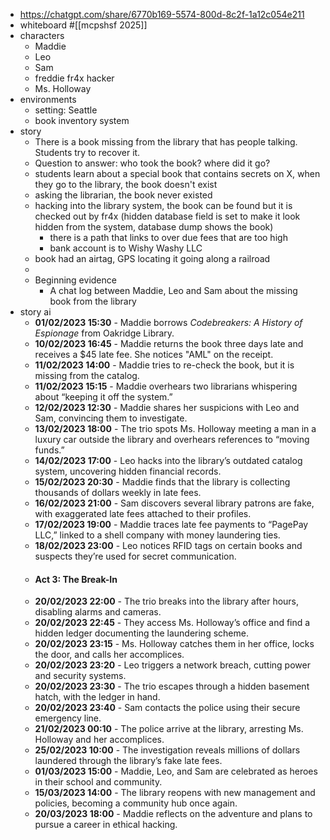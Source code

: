 - https://chatgpt.com/share/6770b169-5574-800d-8c2f-1a12c054e211
- whiteboard #[[mcpshsf 2025]]
- characters
	- Maddie
	- Leo
	- Sam
	- freddie fr4x hacker
	- Ms. Holloway
- environments
	- setting: Seattle
	- book inventory system
- story
	- There is a book missing from the library that has people talking. Students try to recover it.
	- Question to answer: who took the book? where did it go?
	- students learn about a special book that contains secrets on X, when they go to the library, the book doesn't exist
	- asking the librarian, the book never existed
	- hacking into the library system, the book can be found but it is checked out by fr4x (hidden database field is set to make it look hidden from the system, database dump shows the book)
		- there is a path that links to over due fees that are too high
		- bank account is to Wishy Washy LLC
	- book had an airtag, GPS locating it going along a railroad
	-
	- Beginning evidence
		- A chat log between Maddie, Leo and Sam about the missing book from the library
- story ai
	- **01/02/2023 15:30** - Maddie borrows *Codebreakers: A History of Espionage* from Oakridge Library.
	- **10/02/2023 16:45** - Maddie returns the book three days late and receives a $45 late fee. She notices "AML" on the receipt.
	- **11/02/2023 14:00** - Maddie tries to re-check the book, but it is missing from the catalog.
	- **11/02/2023 15:15** - Maddie overhears two librarians whispering about “keeping it off the system.”
	- **12/02/2023 12:30** - Maddie shares her suspicions with Leo and Sam, convincing them to investigate.
	- **13/02/2023 18:00** - The trio spots Ms. Holloway meeting a man in a luxury car outside the library and overhears references to “moving funds.”
	- **14/02/2023 17:00** - Leo hacks into the library’s outdated catalog system, uncovering hidden financial records.
	- **15/02/2023 20:30** - Maddie finds that the library is collecting thousands of dollars weekly in late fees.
	- **16/02/2023 21:00** - Sam discovers several library patrons are fake, with exaggerated late fees attached to their profiles.
	- **17/02/2023 19:00** - Maddie traces late fee payments to “PagePay LLC,” linked to a shell company with money laundering ties.
	- **18/02/2023 23:00** - Leo notices RFID tags on certain books and suspects they’re used for secret communication.
	- #### **Act 3: The Break-In**
	- **20/02/2023 22:00** - The trio breaks into the library after hours, disabling alarms and cameras.
	- **20/02/2023 22:45** - They access Ms. Holloway’s office and find a hidden ledger documenting the laundering scheme.
	- **20/02/2023 23:15** - Ms. Holloway catches them in her office, locks the door, and calls her accomplices.
	- **20/02/2023 23:20** - Leo triggers a network breach, cutting power and security systems.
	- **20/02/2023 23:30** - The trio escapes through a hidden basement hatch, with the ledger in hand.
	- **20/02/2023 23:40** - Sam contacts the police using their secure emergency line.
	- **21/02/2023 00:10** - The police arrive at the library, arresting Ms. Holloway and her accomplices.
	- **25/02/2023 10:00** - The investigation reveals millions of dollars laundered through the library’s fake late fees.
	- **01/03/2023 15:00** - Maddie, Leo, and Sam are celebrated as heroes in their school and community.
	- **15/03/2023 14:00** - The library reopens with new management and policies, becoming a community hub once again.
	- **20/03/2023 18:00** - Maddie reflects on the adventure and plans to pursue a career in ethical hacking.